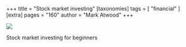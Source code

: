 +++
title = "Stock market investing"
[taxonomies]
tags = [ "financial" ]
[extra]
pages = "160"
author = "Mark Atwood"
+++

<a target="_blank"  href="https://www.amazon.de/gp/product/B086PLYCG8/ref=as_li_tl?ie=UTF8&camp=1638&creative=6742&creativeASIN=B086PLYCG8&linkCode=as2&tag=chemaclass-21&linkId=eb72587cc77fc9cb7edba66eff4c6694"><img border="0" src="//ws-eu.amazon-adsystem.com/widgets/q?_encoding=UTF8&MarketPlace=DE&ASIN=B086PLYCG8&ServiceVersion=20070822&ID=AsinImage&WS=1&Format=_SL250_&tag=chemaclass-21" ></a>

<!-- more -->

Stock market investing for beginners